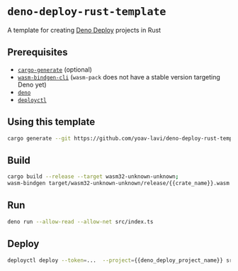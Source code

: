# `deno-deploy-rust-template`

A template for creating [Deno Deploy](https://deno.com/deploy) projects in Rust

## Prerequisites

- [`cargo-generate`](https://github.com/cargo-generate/cargo-generate) (optional)
- [`wasm-bindgen-cli`](https://rustwasm.github.io/wasm-bindgen/reference/cli.html) (`wasm-pack` does not have a stable version targeting Deno yet)
- [`deno`](https://deno.land)
- [`deployctl`](https://github.com/denoland/deployctl)

## Using this template

```sh
cargo generate --git https://github.com/yoav-lavi/deno-deploy-rust-template.git --name my-project
```

## Build

```sh
cargo build --release --target wasm32-unknown-unknown;
wasm-bindgen target/wasm32-unknown-unknown/release/{{crate_name}}.wasm --target deno --out-dir build/
```

## Run

```sh
deno run --allow-read --allow-net src/index.ts
```

## Deploy

```sh
deployctl deploy --token=...  --project={{deno_deploy_project_name}} src/index.ts --exclude "target/"
```
